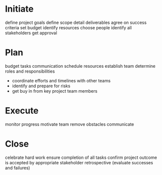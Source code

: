 # Initiate

define project goals
define scope
detail deliverables
agree on success criteria
set budget
identify resources
choose people
identify all stakeholders
get approval

# Plan

budget
tasks
communication
schedule
resources
establish team
determine roles and responsibilities

- coordinate efforts and timelines with other teams
- identify and prepare for risks
- get buy in from key project team members

# Execute

monitor progress
motivate team
remove obstacles
communicate

# Close

celebrate hard work
ensure completion of all tasks
confirm project outcome is accepted by appropriate stakeholder
retrospective (evaluate successes and failures)
